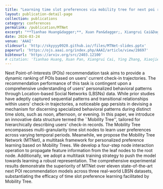 ```yaml
---
title: "Learning time slot preferences via mobility tree for next poi recommendation"
layout: publication-detail-page
collection: publications
category: conferences
permalink: /publication/MTNet
excerpt: "**Tianhao Huang&dagger;**, Xuan Pan&dagger;, Xiangrui Cai&Dagger;, Ying Zhang, Xiaojie Yuan"
date: 2024-03-24
venue: 'AAAI'
slidesurl: 'http://skyyyy0920.github.io//files/MTNet-slides.pptx'
paperurl: 'https://ojs.aaai.org/index.php/AAAI/article/view/28697'
bibtexurl: 'https://arxiv.org/src/2403.12100'
# citation: 'Tianhao Huang, Xuan Pan, Xiangrui Cai, Ying Zhang, Xiaojie Yuan. "Learning time slot preferences via mobility tree for next poi recommendation." Proceedings of the AAAI Conference on Artificial Intelligence. Vol. 38. No. 8. 2024.'
---
```


Next Point-of-Interests (POIs) recommendation task aims to provide a dynamic ranking of POIs based on users' current check-in trajectories. The recommendation performance of this task is contingent upon a comprehensive understanding of users' personalized behavioral patterns through Location-based Social Networks (LBSNs) data. While prior studies have adeptly captured sequential patterns and transitional relationships within users' check-in trajectories, a noticeable gap persists in devising a mechanism for discerning specialized behavioral patterns during distinct time slots, such as noon, afternoon, or evening. In this paper, we introduce an innovative data structure termed the ``Mobility Tree'', tailored for hierarchically describing users' check-in records. The Mobility Tree encompasses multi-granularity time slot nodes to learn user preferences across varying temporal periods. Meanwhile, we propose the Mobility Tree Network (MTNet), a multitask framework for personalized preference learning based on Mobility Trees. We develop a four-step node interaction operation to propagate feature information from the leaf nodes to the root node. Additionally, we adopt a multitask training strategy to push the model towards learning a robust representation. The comprehensive experimental results demonstrate the superiority of MTNet over eleven state-of-the-art next POI recommendation models across three real-world LBSN datasets, substantiating the efficacy of time slot preference learning facilitated by Mobility Tree.